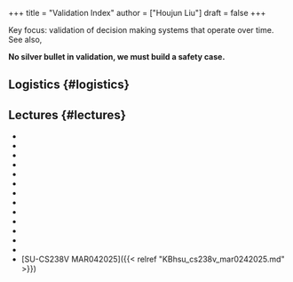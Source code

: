 +++
title = "Validation Index"
author = ["Houjun Liu"]
draft = false
+++

Key focus: validation of decision making systems that operate over time. See also,

**No silver bullet in validation, we must build a safety case.**


## Logistics {#logistics}


## Lectures {#lectures}

-
-
-
-
-
-
-
-
-
-
-
-
-
-   [SU-CS238V MAR042025]({{< relref "KBhsu_cs238v_mar0242025.md" >}})
